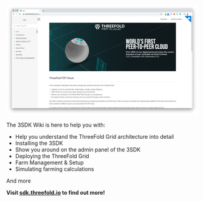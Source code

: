 ![alt](./img/sdk_intro.png)

The 3SDK Wiki is here to help you with:
- Help you understand the ThreeFold Grid architecture into detail
- Installing the 3SDK
- Show you around on the admin panel of the 3SDK
- Deploying the ThreeFold Grid
- Farm Management & Setup
- Simulating farming calculations
 
 And more

 **Visit [sdk.threefold.io](https://sdk.threefold.io) to find out more!**